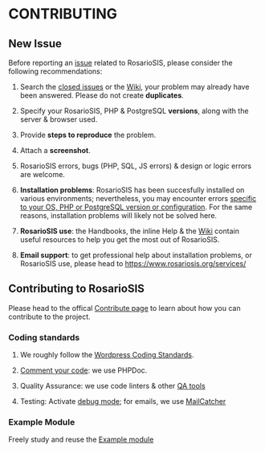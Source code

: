 # CONTRIBUTING

## New Issue

Before reporting an [issue](https://github.com/francoisjacquet/rosariosis/issues/) related to RosarioSIS, please consider the following recommendations:

1. Search the [closed issues](https://github.com/francoisjacquet/rosariosis/issues?q=is%3Aissue+is%3Aclosed) or the [Wiki](https://github.com/francoisjacquet/rosariosis/wiki), your problem may already have been answered. Please do not create **duplicates**.

2. Specify your RosarioSIS, PHP & PostgreSQL **versions**, along with the server & browser used.

3. Provide **steps to reproduce** the problem.

4. Attach a **screenshot**.

5. RosarioSIS errors, bugs (PHP, SQL, JS errors) & design or logic errors are welcome.

6. **Installation problems**: RosarioSIS has been succesfully installed on various environments; nevertheless, you may encounter errors [specific to your OS, PHP or PostgreSQL version or configuration](https://github.com/francoisjacquet/rosariosis/blob/mobile/INSTALL.md#rosariosis-student-information-system). For the same reasons, installation problems will likely not be solved here.

7. **RosarioSIS use**: the Handbooks, the inline Help & the [Wiki](https://github.com/francoisjacquet/rosariosis/wiki) contain useful resources to help you get the most out of RosarioSIS.

8. **Email support**: to get professional help about installation problems, or RosarioSIS use, please head to https://www.rosariosis.org/services/


## Contributing to RosarioSIS

Please head to the offical [Contribute page](https://www.rosariosis.org/contribute) to learn about how you can contribute to the project.

### Coding standards

1. We roughly follow the [Wordpress Coding Standards](https://make.wordpress.org/core/handbook/coding-standards/).

2. [Comment your code](https://make.wordpress.org/core/handbook/best-practices/inline-documentation-standards/): we use PHPDoc.

3. Quality Assurance: we use code linters & other [QA tools](http://phpqatools.org/)

4. Testing: Activate [debug mode](https://github.com/francoisjacquet/rosariosis/blob/mobile/INSTALL.md#installing-the-package); for emails, we use [MailCatcher](http://mailcatcher.me/)

### Example Module

Freely study and reuse the [Example module](https://github.com/francoisjacquet/rosariosis-module-example)
